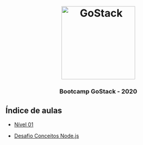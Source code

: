 <h1 align="center">
    <img alt="GoStack" src="https://rocketseat-cdn.s3-sa-east-1.amazonaws.com/bootcamp-header.png" width="200px" />
</h1>

<h3 align="center">
  Bootcamp GoStack - 2020
</h3>

## Índice de aulas

- [Nível 01](https://github.com/anac-ac/gostack-bootcamp-11/tree/master/conceitos-dev)

- [Desafio Conceitos Node.js](https://github.com/anac-ac/gostack-bootcamp-11/tree/master/gostack-node-challenge)
